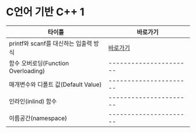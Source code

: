 # C언어 기반 C++ 1


|타이틀                                |바로가기             |
|--------------------------------------|----------------------|
|printf와 scanf를 대신하는  입출력 방식|[바로가기](01-1/README.md)|
|함수 오버로딩(Function Overloading)   |----------------------|
|매개변수와 디폴트 값(Default Value)   |----------------------|
|인라인(inlind) 함수                   |----------------------|
|이름공간(namespace)                   |----------------------|
